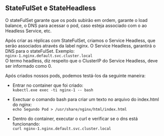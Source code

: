 ## StateFulSet e StateHeadless

O stateFulSet garante que os pods subirão em ordem, garante o load balance, o DNS para acessar o pod, caso esteja associado com o ao Headless Service, etc. 

Após criar as réplicas com StateFulSet, criamos o Service Headless, que serão associados através da label nginx.  O Service Headless, garantirá o DNS para o stateFulSet.
Exemplo:  
`nginx-1.nginx.default.svc.cluster.local`  
O termo headless, diz respeito que o ClusterIP do Service Headless, deve ser informado como 0.  

Após criados nossos pods, podemos testá-los da seguinte maneira:  

* Entrar no container que foi criado:  
    ` kubectl.exe exec -ti nginx-1 -- bash `

* Exectuar o comando bash para criar um texto no arquivo do index.html do nginx:   
`echo Segundo Pod > /usr/share/nginx/html/index.html`

* Dentro do container, executar o curl e verificar se o dns está funcionando:  
`curl nginx-1.nginx.default.svc.cluster.local`